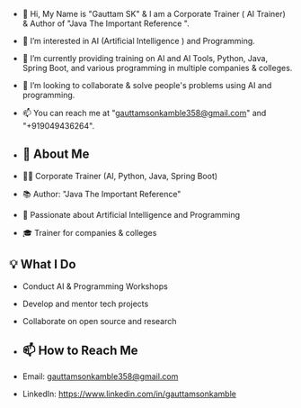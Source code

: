 - 👋 Hi, My Name is "Gauttam SK" & I am a Corporate Trainer ( AI Trainer) & Author of "Java The Important Reference ".
- 👀 I’m interested in AI (Artificial Intelligence ) and Programming.
- 🌱 I’m currently providing training on AI and AI Tools, Python, Java, Spring Boot, and various programming in multiple companies & colleges.
- 💞️ I’m looking to collaborate & solve people's problems using AI and  programming.
- 📫 You can reach me at "gauttamsonkamble358@gmail.com" and "+919049436264".

- ## 👋 About Me
- 🧑‍🏫 Corporate Trainer (AI, Python, Java, Spring Boot)
- 📚 Author: "Java The Important Reference"
- 🤖 Passionate about Artificial Intelligence and Programming
- 🎓 Trainer for companies & colleges

## 💡 What I Do
- Conduct AI & Programming Workshops
- Develop and mentor tech projects
- Collaborate on open source and research

- ## 📫 How to Reach Me
- Email: gauttamsonkamble358@gmail.com
- LinkedIn: https://www.linkedin.com/in/gauttamsonkamble

<!---
Gauttamsonkamble/Gauttamsonkamble is a ✨ special ✨ repository because its `README.md` (this file) appears on your GitHub profile.
You can click the Preview link to view your changes.
--->
